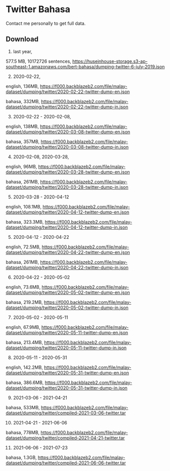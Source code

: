 # Twitter Bahasa

Contact me personally to get full data.

## Download

1. last year,

577.5 MB, 10172726 sentences, https://huseinhouse-storage.s3-ap-southeast-1.amazonaws.com/bert-bahasa/dumping-twitter-6-july-2019.json

2. 2020-02-22,

english, 136MB, https://f000.backblazeb2.com/file/malay-dataset/dumping/twitter/2020-02-22-twitter-dump-en.json

bahasa, 332MB, https://f000.backblazeb2.com/file/malay-dataset/dumping/twitter/2020-02-22-twitter-dump-in.json

3. 2020-02-22 - 2020-02-08,

english, 138MB, https://f000.backblazeb2.com/file/malay-dataset/dumping/twitter/2020-03-08-twitter-dump-en.json

bahasa, 357MB, https://f000.backblazeb2.com/file/malay-dataset/dumping/twitter/2020-03-08-twitter-dump-in.json

4. 2020-02-08, 2020-03-28,

english, 96MB, https://f000.backblazeb2.com/file/malay-dataset/dumping/twitter/2020-03-28-twitter-dump-en.json

bahasa, 261MB, https://f000.backblazeb2.com/file/malay-dataset/dumping/twitter/2020-03-28-twitter-dump-in.json

5. 2020-03-28 - 2020-04-12

english, 108.1MB, https://f000.backblazeb2.com/file/malay-dataset/dumping/twitter/2020-04-12-twitter-dump-en.json

bahasa, 323.3MB, https://f000.backblazeb2.com/file/malay-dataset/dumping/twitter/2020-04-12-twitter-dump-in.json

5. 2020-04-12 - 2020-04-22

english, 72.5MB, https://f000.backblazeb2.com/file/malay-dataset/dumping/twitter/2020-04-22-twitter-dump-en.json

bahasa, 261MB, https://f000.backblazeb2.com/file/malay-dataset/dumping/twitter/2020-04-22-twitter-dump-in.json

6. 2020-04-22 - 2020-05-02

english, 73.6MB, https://f000.backblazeb2.com/file/malay-dataset/dumping/twitter/2020-05-02-twitter-dump-en.json

bahasa, 219.2MB, https://f000.backblazeb2.com/file/malay-dataset/dumping/twitter/2020-05-02-twitter-dump-in.json

7. 2020-05-02 - 2020-05-11

english, 67.9MB, https://f000.backblazeb2.com/file/malay-dataset/dumping/twitter/2020-05-11-twitter-dump-en.json

bahasa, 213.4MB, https://f000.backblazeb2.com/file/malay-dataset/dumping/twitter/2020-05-11-twitter-dump-in.json

8. 2020-05-11 - 2020-05-31

english, 142.2MB, https://f000.backblazeb2.com/file/malay-dataset/dumping/twitter/2020-05-31-twitter-dump-en.json

bahasa, 386.6MB, https://f000.backblazeb2.com/file/malay-dataset/dumping/twitter/2020-05-31-twitter-dump-in.json

9. 2021-03-06 - 2021-04-21

bahasa, 533MB, https://f000.backblazeb2.com/file/malay-dataset/dumping/twitter/compiled-2021-03-06-twitter.tar

10. 2021-04-21 - 2021-06-06

bahasa, 778MB, https://f000.backblazeb2.com/file/malay-dataset/dumping/twitter/compiled-2021-04-21-twitter.tar

11. 2021-06-06 - 2021-07-23

bahasa, 1.3GB, https://f000.backblazeb2.com/file/malay-dataset/dumping/twitter/compiled-2021-06-06-twitter.tar